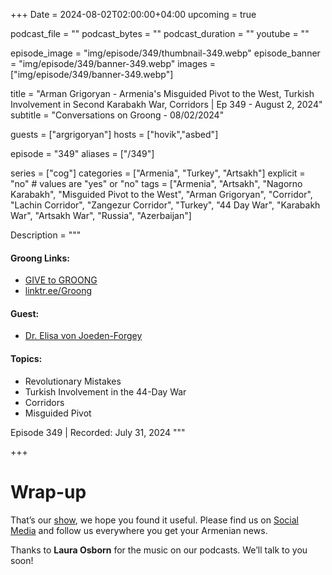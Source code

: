 +++
Date = 2024-08-02T02:00:00+04:00
upcoming = true

podcast_file = ""
podcast_bytes = ""
podcast_duration = ""
youtube = ""

episode_image = "img/episode/349/thumbnail-349.webp"
episode_banner = "img/episode/349/banner-349.webp"
images = ["img/episode/349/banner-349.webp"]

title = "Arman Grigoryan - Armenia's Misguided Pivot to the West, Turkish Involvement in Second Karabakh War, Corridors | Ep 349 - August 2, 2024"
subtitle = "Conversations on Groong - 08/02/2024"

guests = ["argrigoryan"]
hosts = ["hovik","asbed"]

episode = "349"
aliases = ["/349"]

series = ["cog"]
categories = ["Armenia", "Turkey", "Artsakh"]
explicit = "no" # values are "yes" or "no"
tags = ["Armenia", "Artsakh", "Nagorno Karabakh", "Misguided Pivot to the West", "Arman Grigoryan", "Corridor", "Lachin Corridor", "Zangezur Corridor", "Turkey", "44 Day War", "Karabakh War", "Artsakh War", "Russia", "Azerbaijan"]

Description = """

#### Groong Links:
* [GIVE to GROONG](https://podcasts.groong.org/donate)
* [linktr.ee/Groong](https://linktr.ee/groong)

#### Guest:
* [Dr. Elisa von Joeden-Forgey](/guest/evjoedenforgey)

#### Topics:
* Revolutionary Mistakes
* Turkish Involvement in the 44-Day War
* Corridors
* Misguided Pivot

Episode 349 | Recorded: July 31, 2024
"""

+++


# Wrap-up

That’s our [show](https://podcasts.groong.org/), we hope you found it useful. Please find us on [Social Media](https://lintr.ee/groong) and follow us everywhere you get your Armenian news.

Thanks to **Laura Osborn** for the music on our podcasts. We’ll talk to you soon!
